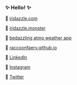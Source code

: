 ### :sparkles: Hello! :sparkles:

<!--
**iridazzle/iridazzle** is a ✨ _special_ ✨ repository because its `README.md` (this file) appears on your GitHub profile.

Here are some ideas to get you started:

- 🔭 I’m currently working on ...
- 🌱 I’m currently learning ...
- 👯 I’m looking to collaborate on ...
- 🤔 I’m looking for help with ...
- 💬 Ask me about ...
- 📫 How to reach me: ...
- 😄 Pronouns: ...
- ⚡ Fun fact: ...
-->

:sparkling_heart: [iridazzle.com](https://iridazzle.com)

:sparkling_heart: [iridazzle.monster](https://iridazzle.monster)

:sparkling_heart: [bedazzling atmo weather app](https://bedazzling-atmo.netlify.app)

:sparkling_heart: [raccoonfaery.github.io](https://raccoonfaery.github.io)

:sparkling_heart: [LinkedIn](https://linkedin.com/in/iridazzle)

:sparkling_heart: [Instagram](https://instagram.com/iridazzle)

:sparkling_heart: [Twitter](https://twitter.com/iridazzle)

